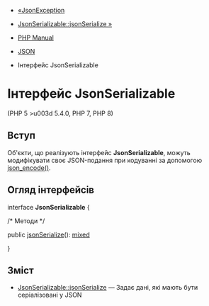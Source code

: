 - [«JsonException](class.jsonexception.md)
- [JsonSerializable::jsonSerialize
»](jsonserializable.jsonserialize.md)

- [PHP Manual](index.md)
- [JSON](book.json.md)
- Інтерфейс JsonSerializable

# Інтерфейс JsonSerializable

(PHP 5 \>u003d 5.4.0, PHP 7, PHP 8)

## Вступ

Об'єкти, що реалізують інтерфейс **JsonSerializable**, можуть
модифікувати своє JSON-подання при кодуванні за допомогою
[json_encode()](function.json-encode.md).

## Огляд інтерфейсів

interface **JsonSerializable** {

/\* Методи \*/

public [jsonSerialize](jsonserializable.jsonserialize.md)():
[mixed](language.types.declarations.md#language.types.declarations.mixed)

}

## Зміст

- [JsonSerializable::jsonSerialize](jsonserializable.jsonserialize.md)
— Задає дані, які мають бути серіалізовані у JSON
